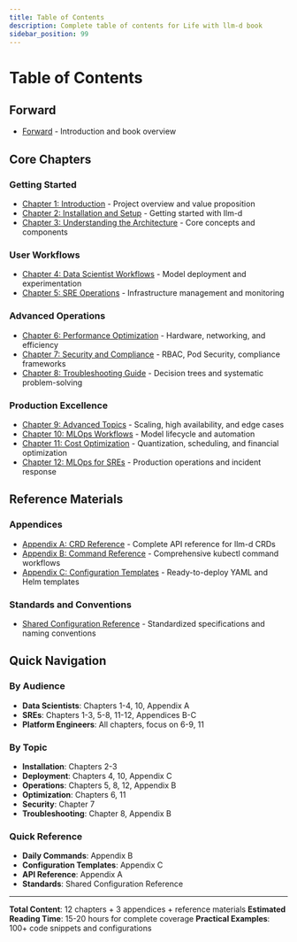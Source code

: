 ```yaml
---
title: Table of Contents
description: Complete table of contents for Life with llm-d book
sidebar_position: 99
---
```


# Table of Contents

## Forward
- [Forward](./00-forward.md) - Introduction and book overview

## Core Chapters

### Getting Started
- [Chapter 1: Introduction](./01-introduction.md) - Project overview and value proposition
- [Chapter 2: Installation and Setup](./02-installation-setup.md) - Getting started with llm-d
- [Chapter 3: Understanding the Architecture](./03-understanding-architecture.md) - Core concepts and components

### User Workflows
- [Chapter 4: Data Scientist Workflows](./04-data-scientist-workflows.md) - Model deployment and experimentation
- [Chapter 5: SRE Operations](./05-sre-operations.md) - Infrastructure management and monitoring

### Advanced Operations
- [Chapter 6: Performance Optimization](./06-performance-optimization.md) - Hardware, networking, and efficiency
- [Chapter 7: Security and Compliance](./07-security-compliance.md) - RBAC, Pod Security, compliance frameworks
- [Chapter 8: Troubleshooting Guide](./08-troubleshooting/index.md) - Decision trees and systematic problem-solving

### Production Excellence
- [Chapter 9: Advanced Topics](./09-advanced-topics.md) - Scaling, high availability, and edge cases
- [Chapter 10: MLOps Workflows](./10-mlops-workflows/index.md) - Model lifecycle and automation
- [Chapter 11: Cost Optimization](./11-cost-optimization.md) - Quantization, scheduling, and financial optimization
- [Chapter 12: MLOps for SREs](./12-mlops-for-sres.md) - Production operations and incident response

## Reference Materials

### Appendices
- [Appendix A: CRD Reference](./appendix/crd-reference.md) - Complete API reference for llm-d CRDs
- [Appendix B: Command Reference](./appendix/command-reference.md) - Comprehensive kubectl command workflows
- [Appendix C: Configuration Templates](./appendix/configuration-templates.md) - Ready-to-deploy YAML and Helm templates

### Standards and Conventions
- [Shared Configuration Reference](./appendix/shared-config.md) - Standardized specifications and naming conventions

## Quick Navigation

### By Audience
- **Data Scientists**: Chapters 1-4, 10, Appendix A
- **SREs**: Chapters 1-3, 5-8, 11-12, Appendices B-C
- **Platform Engineers**: All chapters, focus on 6-9, 11

### By Topic
- **Installation**: Chapters 2-3
- **Deployment**: Chapters 4, 10, Appendix C
- **Operations**: Chapters 5, 8, 12, Appendix B
- **Optimization**: Chapters 6, 11
- **Security**: Chapter 7
- **Troubleshooting**: Chapter 8, Appendix B

### Quick Reference
- **Daily Commands**: Appendix B
- **Configuration Templates**: Appendix C
- **API Reference**: Appendix A
- **Standards**: Shared Configuration Reference

---

**Total Content**: 12 chapters + 3 appendices + reference materials
**Estimated Reading Time**: 15-20 hours for complete coverage
**Practical Examples**: 100+ code snippets and configurations